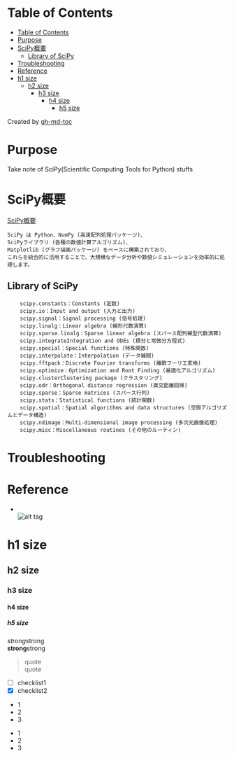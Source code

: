 Table of Contents
=================

   * [Table of Contents](#table-of-contents)
   * [Purpose](#purpose)
   * [SciPy概要](#scipy概要)
      * [Library of SciPy](#library-of-scipy)
   * [Troubleshooting](#troubleshooting)
   * [Reference](#reference)
   * [h1 size](#h1-size)
      * [h2 size](#h2-size)
         * [h3 size](#h3-size)
            * [h4 size](#h4-size)
               * [h5 size](#h5-size)

Created by [gh-md-toc](https://github.com/ekalinin/github-markdown-toc)


# Purpose
Take note of SciPy(Scientific Computing Tools for Python) stuffs

# SciPy概要  
[SciPy概要](https://python.atelierkobato.com/scipy/)  
```
SciPy は Python、NumPy (高速配列処理パッケージ)、
SciPyライブラリ (各種の数値計算アルゴリズム)、
Matplotlib (グラフ描画パッケージ) をベースに構築されており、
これらを統合的に活用することで、大規模なデータ分析や数値シミュレーションを効率的に処理します。
```

## Library of SciPy  
```
    scipy.constants：Constants (定数)
    scipy.io：Input and output (入力と出力)
    scipy.signal：Signal processing (信号処理)
    scipy.linalg：Linear algebra (線形代数演算)
    scipy.sparse.linalg：Sparse linear algebra (スパース配列線型代数演算)
    scipy.integrateIntegration and ODEs (積分と常微分方程式)
    scipy.special：Special functions (特殊関数)
    scipy.interpolate：Interpolation (データ補間)
    scipy.fftpack：Discrete Fourier transforms (離散フーリエ変換)
    scipy.optimize：Optimization and Root Finding (最適化アルゴリズム)
    scipy.clusterClustering package (クラスタリング)
    scipy.odr：Orthogonal distance regression (直交距離回帰)
    scipy.sparse：Sparse matrices (スパース行列)
    scipy.stats：Statistical functions (統計関数)
    scipy.spatial：Spatial algorithms and data structures (空間アルゴリズムとデータ構造)
    scipy.ndimage：Multi-dimensional image processing (多次元画像処理)
    scipy.misc：Miscellaneous routines (その他のルーティン)
```


# Troubleshooting


# Reference


* []()  
![alt tag]()  

# h1 size

## h2 size

### h3 size

#### h4 size

##### h5 size

*strong*strong  
**strong**strong  

> quote  
> quote

- [ ] checklist1
- [x] checklist2

* 1
* 2
* 3

- 1
- 2
- 3


